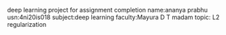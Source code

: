 deep learning project for assignment completion
name:ananya prabhu
usn:4ni20is018
subject:deep learning
faculty:Mayura D T madam
topic: L2 regularization
